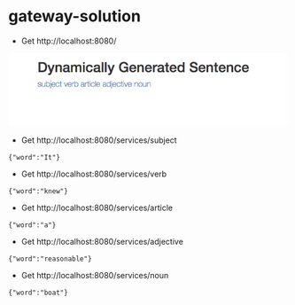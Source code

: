 # gateway-solution

- Get  http://localhost:8080/

![](image.png)


- Get http://localhost:8080/services/subject

```
{"word":"It"}
```

- Get http://localhost:8080/services/verb

```
{"word":"knew"}
```

- Get http://localhost:8080/services/article

```
{"word":"a"}
```

- Get http://localhost:8080/services/adjective

```
{"word":"reasonable"}
```

- Get http://localhost:8080/services/noun


```
{"word":"boat"}
```
